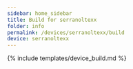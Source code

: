 ```yaml
---
sidebar: home_sidebar
title: Build for serranoltexx
folder: info
permalink: /devices/serranoltexx/build
device: serranoltexx
---
```

{% include templates/device_build.md %}
